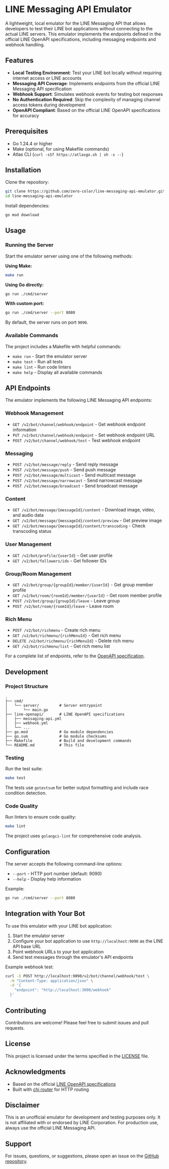 # LINE Messaging API Emulator

A lightweight, local emulator for the LINE Messaging API that allows developers to test their LINE bot applications without connecting to the actual LINE servers. This emulator implements the endpoints defined in the official LINE OpenAPI specifications, including messaging endpoints and webhook handling.

## Features

- **Local Testing Environment**: Test your LINE bot locally without requiring internet access or LINE accounts
- **Messaging API Coverage**: Implements endpoints from the official LINE Messaging API specification
- **Webhook Support**: Simulates webhook events for testing bot responses
- **No Authentication Required**: Skip the complexity of managing channel access tokens during development
- **OpenAPI Compliant**: Based on the official LINE OpenAPI specifications for accuracy

## Prerequisites

- Go 1.24.4 or higher
- Make (optional, for using Makefile commands)
- Atlas CLI (`curl -sSf https://atlasgo.sh | sh -s --`)

## Installation

Clone the repository:

```bash
git clone https://github.com/zero-color/line-messaging-api-emulator.git
cd line-messaging-api-emulator
```

Install dependencies:

```bash
go mod download
```

## Usage

### Running the Server

Start the emulator server using one of the following methods:

**Using Make:**
```bash
make run
```

**Using Go directly:**
```bash
go run ./cmd/server
```

**With custom port:**
```bash
go run ./cmd/server --port 8080
```

By default, the server runs on port `9090`.

### Available Commands

The project includes a Makefile with helpful commands:

- `make run` - Start the emulator server
- `make test` - Run all tests
- `make lint` - Run code linters
- `make help` - Display all available commands

## API Endpoints

The emulator implements the following LINE Messaging API endpoints:

### Webhook Management
- `GET /v2/bot/channel/webhook/endpoint` - Get webhook endpoint information
- `PUT /v2/bot/channel/webhook/endpoint` - Set webhook endpoint URL
- `POST /v2/bot/channel/webhook/test` - Test webhook endpoint

### Messaging
- `POST /v2/bot/message/reply` - Send reply message
- `POST /v2/bot/message/push` - Send push message
- `POST /v2/bot/message/multicast` - Send multicast message
- `POST /v2/bot/message/narrowcast` - Send narrowcast message
- `POST /v2/bot/message/broadcast` - Send broadcast message

### Content
- `GET /v2/bot/message/{messageId}/content` - Download image, video, and audio data
- `GET /v2/bot/message/{messageId}/content/preview` - Get preview image
- `GET /v2/bot/message/{messageId}/content/transcoding` - Check transcoding status

### User Management
- `GET /v2/bot/profile/{userId}` - Get user profile
- `GET /v2/bot/followers/ids` - Get follower IDs

### Group/Room Management
- `GET /v2/bot/group/{groupId}/member/{userId}` - Get group member profile
- `GET /v2/bot/room/{roomId}/member/{userId}` - Get room member profile
- `POST /v2/bot/group/{groupId}/leave` - Leave group
- `POST /v2/bot/room/{roomId}/leave` - Leave room

### Rich Menu
- `POST /v2/bot/richmenu` - Create rich menu
- `GET /v2/bot/richmenu/{richMenuId}` - Get rich menu
- `DELETE /v2/bot/richmenu/{richMenuId}` - Delete rich menu
- `GET /v2/bot/richmenu/list` - Get rich menu list

For a complete list of endpoints, refer to the [OpenAPI specification](./line-openapi/messaging-api.yml).

## Development

### Project Structure

```
.
├── cmd/
│   └── server/         # Server entrypoint
│       └── main.go
├── line-openapi/       # LINE OpenAPI specifications
│   ├── messaging-api.yml
│   ├── webhook.yml
│   └── ...
├── go.mod              # Go module dependencies
├── go.sum              # Go module checksums
├── Makefile            # Build and development commands
└── README.md           # This file
```

### Testing

Run the test suite:

```bash
make test
```

The tests use `gotestsum` for better output formatting and include race condition detection.

### Code Quality

Run linters to ensure code quality:

```bash
make lint
```

The project uses `golangci-lint` for comprehensive code analysis.

## Configuration

The server accepts the following command-line options:

- `--port` - HTTP port number (default: 9090)
- `--help` - Display help information

Example:
```bash
go run ./cmd/server --port 8080
```

## Integration with Your Bot

To use this emulator with your LINE bot application:

1. Start the emulator server
2. Configure your bot application to use `http://localhost:9090` as the LINE API base URL
3. Point webhook URLs to your bot application
4. Send test messages through the emulator's API endpoints

Example webhook test:
```bash
curl -X POST http://localhost:9090/v2/bot/channel/webhook/test \
  -H "Content-Type: application/json" \
  -d '{
    "endpoint": "http://localhost:3000/webhook"
  }'
```

## Contributing

Contributions are welcome! Please feel free to submit issues and pull requests.

## License

This project is licensed under the terms specified in the [LICENSE](./LICENSE) file.

## Acknowledgments

- Based on the official [LINE OpenAPI specifications](https://github.com/line/line-openapi)
- Built with [chi router](https://github.com/go-chi/chi) for HTTP routing

## Disclaimer

This is an unofficial emulator for development and testing purposes only. It is not affiliated with or endorsed by LINE Corporation. For production use, always use the official LINE Messaging API.

## Support

For issues, questions, or suggestions, please open an issue on the [GitHub repository](https://github.com/zero-color/line-messaging-api-emulator/issues).